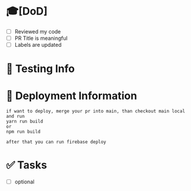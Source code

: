 # 🎓[DoD]

- [ ] Reviewed my code
- [ ] PR Title is meaningful
- [ ] Labels are updated

# 🐛 Testing Info

# 🚀 Deployment Information
    if want to deploy, merge your pr into main, than checkout main local and run
    yarn run build
    or
    npm run build

    after that you can run firebase deploy
    
# ✅ Tasks

- [ ] optional